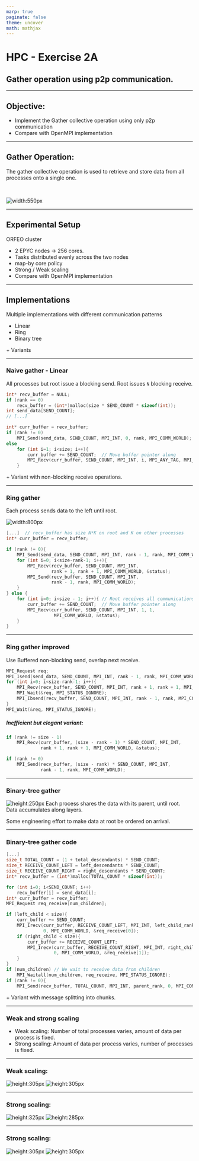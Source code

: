 ```yaml
---
marp: true
paginate: false
theme: uncover
math: mathjax
---
```

<!-- size: 4:3 -->
<style>
{
  font-size: 35px
}
</style>


# HPC - Exercise 2A
## Gather operation using p2p communication.

---

<!-- paginate: true -->

## Objective:

- Implement the Gather collective operation using only p2p communication
- Compare with OpenMPI implementation

---

## Gather Operation:

The gather collective operation is used to retrieve and store data from all processes onto a single one.

<br>

![width:550px](../HPC/exercise2/figures/ex_gather.png)

---

## Experimental Setup

ORFEO cluster
- 2 EPYC nodes -> 256 cores.
- Tasks distributed evenly
  across the two nodes
- map-by core policy
- Strong / Weak scaling
- Compare with OpenMPI
  implementation

---

## Implementations

Multiple implementations with different communication patterns

- Linear
- Ring
- Binary tree


\+ Variants

---

### Naive gather - Linear
All processes but root issue a blocking send.
Root issues `N` blocking receive.

```c
int* recv_buffer = NULL;
if (rank == 0) 
    recv_buffer = (int*)malloc(size * SEND_COUNT * sizeof(int));
int send_data[SEND_COUNT];
// [...]

int* curr_buffer = recv_buffer;
if (rank != 0)
    MPI_Send(send_data, SEND_COUNT, MPI_INT, 0, rank, MPI_COMM_WORLD);
else
    for (int i=1; i<size; i++){
        curr_buffer += SEND_COUNT;  // Move buffer pointer along
        MPI_Recv(curr_buffer, SEND_COUNT, MPI_INT, i, MPI_ANY_TAG, MPI_COMM_WORLD, &status);
    }
```

\+ Variant with non-blocking
   receive operations.

---

### Ring gather
Each process sends data to the left until root.

![width:800px](../HPC/exercise2/figures/ring_comm.png)

```c
[...]  // recv_buffer has size N*K on root and K on other processes
int* curr_buffer = recv_buffer;

if (rank != 0){
    MPI_Send(send_data, SEND_COUNT, MPI_INT, rank - 1, rank, MPI_COMM_WORLD);
    for (int i=0; i<size-rank-1; i++){
        MPI_Recv(recv_buffer, SEND_COUNT, MPI_INT,
                 rank + 1, rank + 1, MPI_COMM_WORLD, &status);
        MPI_Send(recv_buffer, SEND_COUNT, MPI_INT,
                 rank - 1, rank, MPI_COMM_WORLD);
    }
} else {
    for (int i=0; i<size - 1; i++){ // Root receives all communications
        curr_buffer += SEND_COUNT;  // Move buffer pointer along
        MPI_Recv(curr_buffer, SEND_COUNT, MPI_INT, 1, 1, 
                  MPI_COMM_WORLD, &status);
    }
}
```

---

### Ring gather improved
Use Buffered non-blocking send,
overlap next receive.

```c
MPI_Request req;
MPI_Isend(send_data, SEND_COUNT, MPI_INT, rank - 1, rank, MPI_COMM_WORLD, &req);
for (int i=0; i<size-rank-1; i++){
    MPI_Recv(recv_buffer, SEND_COUNT, MPI_INT, rank + 1, rank + 1, MPI_COMM_WORLD, &status);
    MPI_Wait(&req, MPI_STATUS_IGNORE);
    MPI_Ibsend(recv_buffer, SEND_COUNT, MPI_INT, rank - 1, rank, MPI_COMM_WORLD, &req);
}
MPI_Wait(&req, MPI_STATUS_IGNORE);
```

##### Inefficient but elegant variant:

```c
if (rank != size - 1)
    MPI_Recv(curr_buffer, (size - rank - 1) * SEND_COUNT, MPI_INT,
             rank + 1, rank + 1, MPI_COMM_WORLD, &status);

if (rank != 0)
    MPI_Send(recv_buffer, (size - rank) * SEND_COUNT, MPI_INT,
             rank - 1, rank, MPI_COMM_WORLD);
```


---

### Binary-tree gather

![height:250px](../HPC/exercise2/figures/binary_comm.png)
Each process shares the data with its parent, until root. Data accumulates along layers.

Some engineering effort to make data at root be ordered on arrival.

---

### Binary-tree gather code

```c
[...]
size_t TOTAL_COUNT = (1 + total_descendants) * SEND_COUNT;
size_t RECEIVE_COUNT_LEFT = left_descendants * SEND_COUNT;
size_t RECEIVE_COUNT_RIGHT = right_descendants * SEND_COUNT;
int* recv_buffer = (int*)malloc(TOTAL_COUNT * sizeof(int));

for (int i=0; i<SEND_COUNT; i++)
    recv_buffer[i] = send_data[i];
int* curr_buffer = recv_buffer;
MPI_Request req_receive[num_children];

if (left_child < size){
    curr_buffer += SEND_COUNT;
    MPI_Irecv(curr_buffer, RECEIVE_COUNT_LEFT, MPI_INT, left_child_rank,
              0, MPI_COMM_WORLD, &req_receive[0]);
    if (right_child < size){
        curr_buffer += RECEIVE_COUNT_LEFT;
        MPI_Irecv(curr_buffer, RECEIVE_COUNT_RIGHT, MPI_INT, right_child_rank,
                  0, MPI_COMM_WORLD, &req_receive[1]);
    }
}
if (num_children) // We wait to receive data from children
    MPI_Waitall(num_children, req_receive, MPI_STATUS_IGNORE);
if (rank != 0){
    MPI_Send(recv_buffer, TOTAL_COUNT, MPI_INT, parent_rank, 0, MPI_COMM_WORLD);
```

\+ Variant with message splitting into chunks.

---

### Weak and strong scaling

- Weak scaling: Number of total processes varies, amount of data per process is fixed.
- Strong scaling: Amount of data per process varies, number of processes is fixed.

---

### Weak scaling:

![height:305px](../HPC/exercise2/figures/weak1kb.png)
![height:305px](../HPC/exercise2/figures/weak10kb.png)

---

### Strong scaling:

![height:325px](../HPC/exercise2/figures/strong16.png)
![height:285px](../HPC/exercise2/figures/observation_strong.png)

---

### Strong scaling:

![height:305px](../HPC/exercise2/figures/strong64.png)
![height:305px](../HPC/exercise2/figures/strong256.png)